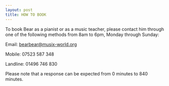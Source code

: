 ```yaml
---
layout: post
title: HOW TO BOOK
---
```


To book Bear as a pianist or as a music teacher, please contact him through one of the following methods from 8am to 6pm, Monday through Sunday:

Email: bearbear@musix-world.org

Mobile: 07523 587 348

Landline: 01496 746 830

Please note that a response can be expected from 0 minutes to 840 minutes.
